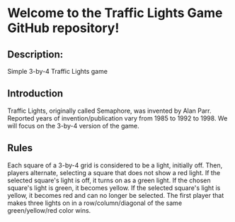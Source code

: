 # Welcome to the Traffic Lights Game GitHub repository!
## Description:
Simple 3-by-4 Traffic Lights game

## Introduction
Traffic Lights, originally called Semaphore, was invented by Alan Parr. Reported years of invention/publication vary from 1985 to 1992 to 1998. We will focus on the 3-by-4 version of the game.

## Rules
Each square of a 3-by-4 grid is considered to be a light, initially off. Then, players alternate, selecting a square that does not show a red light.
If the selected square's light is off, it turns on as a green light.
If the chosen square's light is green, it becomes yellow.
If the selected square's light is yellow, it becomes red and can no longer be selected.
The first player that makes three lights on in a row/column/diagonal of the same green/yellow/red color wins.
